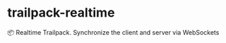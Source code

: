 # trailpack-realtime
:package: Realtime Trailpack. Synchronize the client and server via WebSockets
